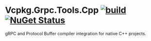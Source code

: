 # Vcpkg.Grpc.Tools.Cpp [![build](https://github.com/MartinKuschnik/Vcpkg.Grpc.Tools.Cpp/workflows/NuGet/badge.svg)](https://github.com/MartinKuschnik/Vcpkg.Grpc.Tools.Cpp/actions) [![NuGet Status](http://img.shields.io/nuget/v/Vcpkg.Grpc.Tools.Cpp.svg?style=flat)](https://www.nuget.org/packages/Vcpkg.Grpc.Tools.Cpp/)
gRPC and Protocol Buffer compiler integration for native C++ projects.
